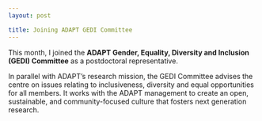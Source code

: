 ```yaml
---
layout: post

title: Joining ADAPT GEDI Committee
---
```


This month, I joined the <strong>ADAPT Gender, Equality, Diversity and Inclusion (GEDI) Committee</strong> as a postdoctoral representative. 

In parallel with ADAPT’s research mission, the GEDI Committee advises the centre on issues relating to inclusiveness, diversity and equal 
opportunities for all members. It works with the ADAPT management to create an open, sustainable, and community-focused culture that fosters 
next generation research.  
